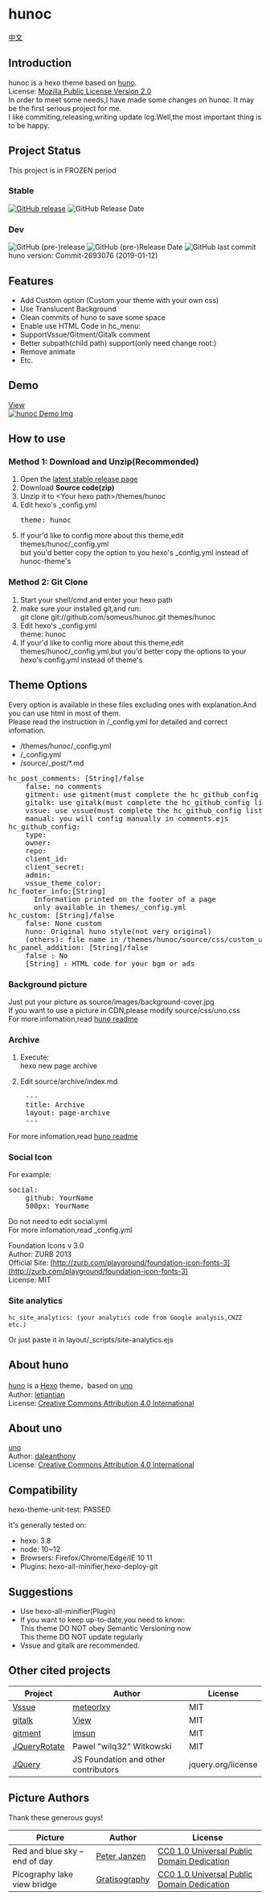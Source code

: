 # hunoc

[中文](./README_zh.md)

## Introduction

hunoc is a hexo theme based on [huno](https://github.com/letiantian/huno/).  
License: [Mozilla Public License Version 2.0](https://www.mozilla.org/en-US/MPL/2.0/)  
In order to meet some needs,I have made some changes on hunoc. It may be the first serious project for me.  
I like commiting,releasing,writing update log.Well,the most important thing is to be happy.  

## Project Status

This project is in FROZEN period

### Stable

[![GitHub release](https://img.shields.io/github/release/Riband/hunoc.svg?style=flat-square)](https://github.com/Riband/hunoc/releases/) ![GitHub Release Date](https://img.shields.io/github/release-date/Riband/hunoc.svg?style=flat-square)  

### Dev

![GitHub (pre-)release](https://img.shields.io/github/release/Riband/hunoc/all.svg?style=flat-square) ![GitHub (pre-)Release Date](https://img.shields.io/github/release-date-pre/Riband/hunoc.svg?style=flat-square) ![GitHub last commit](https://img.shields.io/github/last-commit/Riband/hunoc.svg?style=flat-square)  
huno version: Commit-2693076 (2019-01-12)

## Features

* Add Custom option (Custom your theme with your own css)
* Use Translucent Background
* Clean commits of huno to save some space
* Enable use HTML Code in hc_menu:  
* SupportVssue/Gitment/Gitalk comment
* Better subpath(child path) support(only need change root:)
* Remove animate
* Etc.

## Demo

[View](https://riband.github.io/hunoc-demo/)  
[![hunoc Demo Img](https://riband.github.io/RiBase/hunoc-demo/demo.jpg)](https://riband.github.io/hunoc-demo/)  

## How to use

### Method 1: Download and Unzip(Recommended)

1. Open the [latest stable release page](https://github.com/Riband/hunoc/releases/latest)
2. Download **Source code(zip)**
3. Unzip it to &lt;Your hexo path&gt;/themes/hunoc
4. Edit hexo's _config.yml
    <pre>theme: hunoc</pre>
5. If your'd like to config more about this theme,edit themes/hunoc/_config.yml  
  but you'd better copy the option to you hexo's _config.yml instead of hunoc-theme's

### Method 2: Git Clone

1. Start your shell/cmd and enter your hexo path
2. make sure your installed git,and run:  
    git clone git://github.com/someus/hunoc.git themes/hunoc
3. Edit hexo's _config.yml  
    theme: hunoc
4. If your'd like to config more about this theme,edit themes/hunoc/_config.yml,but you'd better copy the options to your hexo's config.yml instead of theme's

## Theme Options

Every option is available in these files excluding ones with explanation.And you can use html in most of them.  
Please read the instruction in /_config.yml for detailed and correct infomation.

* /themes/hunoc/_config.yml
* /_config.yml
* /source/_post/*.md

<pre>
hc_post_comments: [String]/false
    false: no comments  
    gitment: use gitment(must complete the hc_github_config list)
    gitalk: use gitalk(must complete the hc_github_config list)
    vssue: use vssue(must complete the hc_github_config list)
    manual: you will config manually in comments.ejs  
hc_github_config:
    type:
    owner:
    repo:
    client_id:
    client_secret:
    admin:
    vssue_theme_color:
hc_footer_info:[String]
      Information printed on the footer of a page
      only available in themes/_config.yml
hc_custom: [String]/false
    false: None custom
    huno: Original huno style(not very original)
    (others): file name in /themes/hunoc/source/css/custom_uno/  
hc_panel_addition: [String]/false
    false : No
    [String] : HTML code for your bgm or ads  
</pre>

### Background picture

Just put your picture as source/images/background-cover.jpg  
If you want to use a picture in CDN,please modify source/css/uno.css  
For more infomation,read [huno readme](https://github.com/letiantian/huno)  

### Archive

1. Execute:  
    hexo new page archive

2. Edit source/archive/index.md  

<pre>
    ---
    title: Archive
    layout: page-archive
    ---
</pre>
For more infomation,read [huno readme](https://github.com/letiantian/huno)  

### Social Icon

For example:
<pre>
social:
    github: YourName
    500px: YourName
</pre>
Do not need to edit social.yml  
For more infomation,read _config.yml  

Foundation Icons v 3.0  
    Author: ZURB 2013  
    Official Site: [http://zurb.com/playground/foundation-icon-fonts-3](http://zurb.com/playground/foundation-icon-fonts-3)  
    License: MIT  

### Site analytics

    hc_site_analytics: (your analytics code from Google analysis,CNZZ etc.)
Or just paste it in layout/_scripts/site-analytics.ejs

## About huno

[huno](https://github.com/letiantian/huno) is a [Hexo](http://hexo.io/) theme，based on [uno](https://github.com/daleanthony/uno/)  
Author: [letiantian](https://github.com/letiantian/)  
License: [Creative Commons Attribution 4.0 International](http://creativecommons.org/licenses/by/4.0/)  

## About uno

[uno](https://github.com/daleanthony/)  
Author: [daleanthony](https://github.com/daleanthony/)  
License: [Creative Commons Attribution 4.0 International](http://creativecommons.org/licenses/by/4.0/)  

## Compatibility

hexo-theme-unit-test: PASSED

It's generally tested on:

* hexo: 3.8
* node: 10~12
* Browsers: Firefox/Chrome/Edge/IE 10 11
* Plugins: hexo-all-minifier,hexo-deploy-git

## Suggestions

* Use hexo-all-minifier(Plugin)
* If you want to keep up-to-date,you need to know:  
    This theme DO NOT obey Semantic Versioning now  
    This theme DO NOT update regularly  
* Vssue and gitalk are recommended.

## Other cited projects

|Project|Author|License|
|---|---|---|
|[Vssue](https://vssue.js.org/)|[meteorlxy](https://github.com/meteorlxy)|MIT|
|[gitalk](https://github.com/gitalk/gitalk/)|[View](https://github.com/gitalk/gitalk/graphs/contributors)|MIT|
|[gitment](https://github.com/imsun/gitment/)|[imsun](https://github.com/imsun/)|MIT|
|[JQueryRotate](http://jqueryrotate.com/)|Pawel "wilq32" Witkowski|MIT|
|[JQuery](https://jquery.com/)|JS Foundation and other contributors|jquery.org/license|

## Picture Authors

Thank these generous guys!  

|Picture|Author|License|
|---|---|---|
|Red and blue sky – end of day|[Peter Janzen](https://cc0.photo/author/peter/)|[CC0 1.0 Universal Public Domain Dedication](https://creativecommons.org/publicdomain/zero/1.0/)|
|Picography lake view bridge|[Gratisography](https://gratisography.com/)|[CC0 1.0 Universal Public Domain Dedication](https://creativecommons.org/publicdomain/zero/1.0/)|
